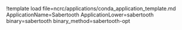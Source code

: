 !template load file=ncrc/applications/conda_application_template.md ApplicationName=Sabertooth ApplicationLower=sabertooth binary=sabertooth binary_method=sabertooth-opt
